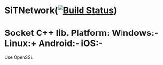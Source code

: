 SiTNetwork([![Build Status](https://travis-ci.org/Dzhekson6000/SiTNetwork.svg)](https://travis-ci.org/Dzhekson6000/SiTNetwork))
======

Socket C++ lib.
Platform:
Windows:-
Linux:+
Android:-
iOS:-
======
Use OpenSSL
